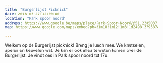 ```yaml
---
title: "Burgerlijst Picknick"
date: 2018-05-27T12:00:00
location: "Park spoor noord"
address: https://www.google.be/maps/place/Park+Spoor+Noord/@51.2305037,4.4191721,17z/data=!3m1!4b1!4m5!3m4!1s0x47c3f7ae7aea20ad:0xfb6437f6d1862b44!8m2!3d51.2305004!4d4.4213661
map: https://www.google.com/maps/embed?pb=!1m18!1m12!1m3!1d2498.3795874004713!2d4.419172051476522!3d51.230503738631334!2m3!1f0!2f0!3f0!3m2!1i1024!2i768!4f13.1!3m3!1m2!1s0x47c3f7ae7aea20ad%3A0xfb6437f6d1862b44!2sPark+Spoor+Noord!5e0!3m2!1snl!2sbe!4v1526564063790

---
```


Welkom op de Burgerlijst picknick! Breng je lunch mee. We knutselen, spelen en keuvelen wat. Je kan er ook alles te weten komen over de Burgerlijst. Je vindt ons in Park spoor noord tot 17u.
